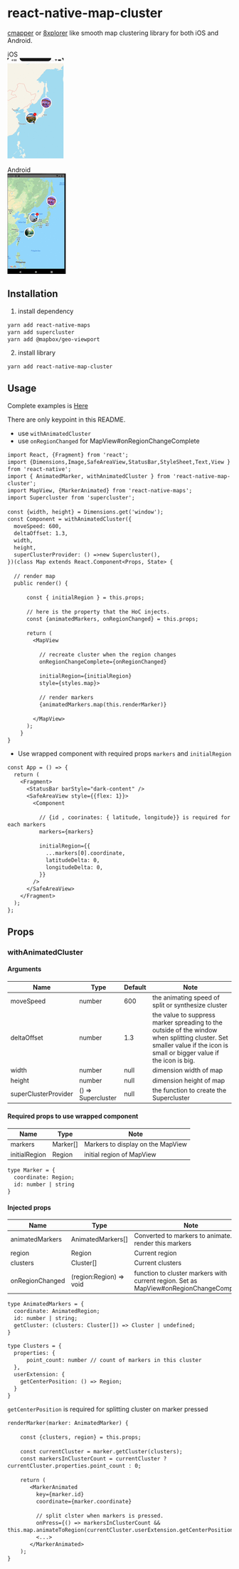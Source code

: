 # react-native-map-cluster

[cmapper](https://apps.apple.com/jp/app/cmapper/id935586290) or [8xplorer](https://apps.apple.com/app/apple-store/id1460433285?mt=8&l=ja) like smooth map clustering library for both iOS and Android. 

iOS  
![demo](/image/anim.gif) 

Android   
![demo](/image/anim_android.gif)

## Installation

1. install dependency
```
yarn add react-native-maps
yarn add supercluster
yarn add @mapbox/geo-viewport
```

2. install library

```
yarn add react-native-map-cluster
```

## Usage

Complete examples is [Here](/example/sampleProject)

There are only keypoint in this README.

* use `withAnimatedCluster`
* use `onRegionChanged` for MapView#onRegionChangeComplete

```
import React, {Fragment} from 'react';
import {Dimensions,Image,SafeAreaView,StatusBar,StyleSheet,Text,View } from 'react-native';
import { AnimatedMarker, withAnimatedCluster } from 'react-native-map-cluster';
import MapView, {MarkerAnimated} from 'react-native-maps';
import Supercluster from 'supercluster';

const {width, height} = Dimensions.get('window');
const Component = withAnimatedCluster({
  moveSpeed: 600, 
  deltaOffset: 1.3,
  width,
  height,
  superClusterProvider: () =>new Supercluster(),
})(class Map extends React.Component<Props, State> {

  // render map 
  public render() {
 
      const { initialRegion } = this.props;
      
      // here is the property that the HoC injects.
      const {animatedMarkers, onRegionChanged} = this.props;
      
      return (
        <MapView 
        
          // recreate cluster when the region changes
          onRegionChangeComplete={onRegionChanged}
          
          initialRegion={initialRegion}
          style={styles.map}>
          
          // render markers 
          {animatedMarkers.map(this.renderMarker)}
          
        </MapView>
      );
    }
} 
```

* Use wrapped component with required props `markers` and `initialRegion` 

```
const App = () => {
  return (
    <Fragment>
      <StatusBar barStyle="dark-content" />
      <SafeAreaView style={{flex: 1}}>
        <Component
        
          // {id , coorinates: { latitude, longitude}} is required for each markers
          markers={markers}
          
          initialRegion={{
            ...markers[0].coordinate,
            latitudeDelta: 0,
            longitudeDelta: 0,
          }}
        />
      </SafeAreaView>
    </Fragment>
  );
};
```

## Props

### withAnimatedCluster

#### Arguments

| Name| Type | Default | Note |
|-------|-------|-------|-----|
| moveSpeed | number | 600 | the animating speed of split or synthesize cluster | 
| deltaOffset | number | 1.3 | the value to suppress marker spreading to the outside of the window when splitting cluster. Set smaller value if the icon is small or bigger value if the icon is big.
| width | number | null | dimension width of map |
| height | number | null | dimension height of map |
| superClusterProvider | () => Supercluster | null | the function to create the Supercluster |

#### Required props to use wrapped component

| Name| Type | Note |
|-------|-------|-------|
| markers | Marker[] | Markers to display on the MapView |
| initialRegion | Region | initial region of MapView |

```
type Marker = {
  coordinate: Region;
  id: number | string
}
```

#### Injected props

| Name| Type | Note |
|-------|-------|-------|
| animatedMarkers | AnimatedMarkers[] | Converted to markers to animate. render this markers |
| region | Region | Current region |
| clusters | Cluster[] | Current clusters |
| onRegionChanged | (region:Region) => void | function to cluster markers with current region. Set as MapView#onRegionChangeCompleted |

```
type AnimatedMarkers = {
  coordinate: AnimatedRegion;
  id: number | string;
  getCluster: (clusters: Cluster[]) => Cluster | undefined;
}
```

```
type Clusters = {  
  properties: {
      point_count: number // count of markers in this cluster 
  },  
  userExtension: {
    getCenterPosition: () => Region;
  }
}
```

`getCenterPosition` is required for splitting cluster on marker pressed

```
renderMarker(marker: AnimatedMarker) {

    const {clusters, region} = this.props;

    const currentCluster = marker.getCluster(clusters);
    const markersInClusterCount = currentCluster ? currentCluster.properties.point_count : 0;
      
    return (
       <MarkerAnimated
         key={marker.id}
         coordinate={marker.coordinate}
          
         // split clster when markers is pressed.
         onPress={() => markersInClusterCount && this.map.animateToRegion(currentCluster.userExtension.getCenterPosition()}>
         <...>
       </MarkerAnimated>
    );
}

```
